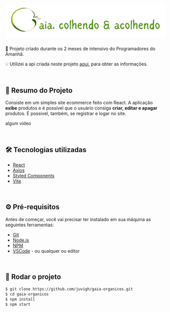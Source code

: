 # <div align="center"><img src="src/assets/svg/gaia_logo_2.svg"></div>
<p>🚀 Projeto criado durante os 2 meses de intensivo do Programadores do Amanhã.</p>
<p>💡 Utilizei a api criada neste projeto <a href="https://github.com/juvigh/E-commerce-API" target="_blank">aqui</a>, para obter as informações. </p>

<br>

## 🍏 Resumo do Projeto
<p> Consiste em um simples site ecommerce feito com React. A aplicação <strong>exibe</strong> produtos e é possível que o usuário consiga <strong>criar, editar e apagar</strong> produtos. É possivel, também, se registrar e logar no site. </p>

<p> algum video </p>

<br>

## 🛠️ Tecnologias utilizadas

<ul>
  <li><a href="https://reactjs.org/">React</a></li>
  <li><a href="https://axios-http.com/ptbr/docs/intro">Axios</a></li>
  <li><a href="https://styled-components.com">Styled Components</a></li>
  <li><a href="https://vitejs.dev">Vite</a></li>
</ul>

<br>

## ⚙️ Pré-requisitos
<p>Antes de começar, você vai precisar ter instalado em sua máquina as seguintes ferramentas:</p>

<ul>
  <li><a href="https://git-scm.com/">Git</a></li>
  <li><a href="https://nodejs.org/en/">Node.js</a></li>
  <li><a href="https://www.npmjs.com/">NPM</a></li>
  <li><a href="https://code.visualstudio.com">VSCode</a> - ou qualquer ou editor</li>
</ul>

<br>

## 🚀 Rodar o projeto

```
$ git clone https://github.com/juvigh/gaia-organicos.git
$ cd gaia-organicos
$ npm install
$ npm start
```
